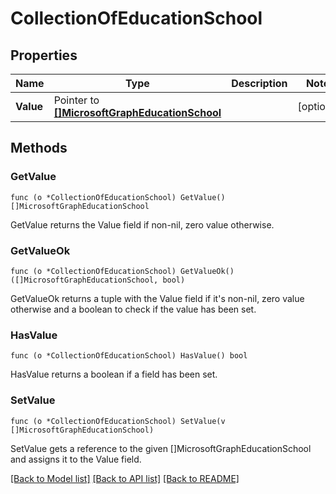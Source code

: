 # CollectionOfEducationSchool

## Properties

Name | Type | Description | Notes
------------ | ------------- | ------------- | -------------
**Value** | Pointer to [**[]MicrosoftGraphEducationSchool**](microsoft.graph.educationSchool.md) |  | [optional] 

## Methods

### GetValue

`func (o *CollectionOfEducationSchool) GetValue() []MicrosoftGraphEducationSchool`

GetValue returns the Value field if non-nil, zero value otherwise.

### GetValueOk

`func (o *CollectionOfEducationSchool) GetValueOk() ([]MicrosoftGraphEducationSchool, bool)`

GetValueOk returns a tuple with the Value field if it's non-nil, zero value otherwise
and a boolean to check if the value has been set.

### HasValue

`func (o *CollectionOfEducationSchool) HasValue() bool`

HasValue returns a boolean if a field has been set.

### SetValue

`func (o *CollectionOfEducationSchool) SetValue(v []MicrosoftGraphEducationSchool)`

SetValue gets a reference to the given []MicrosoftGraphEducationSchool and assigns it to the Value field.


[[Back to Model list]](../README.md#documentation-for-models) [[Back to API list]](../README.md#documentation-for-api-endpoints) [[Back to README]](../README.md)


